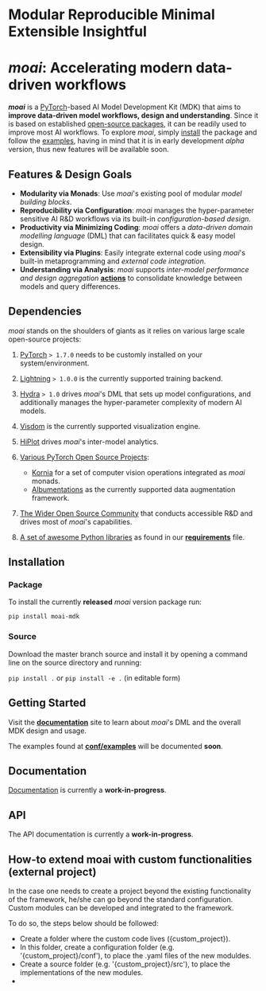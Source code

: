<script src="https://cdnjs.cloudflare.com/ajax/libs/animejs/2.0.2/anime.min.js"></script>

<h1 class="ml4">
  <span class="letters letters-1">Modular</span>
  <span class="letters letters-2">Reproducible</span>
  <span class="letters letters-3">Minimal</span>
  <span class="letters letters-4">Extensible</span>
  <span class="letters letters-5">Insightful</span>
</h1>

# ***moai***: Accelerating modern data-driven workflows

**_moai_** is a [PyTorch](https://pytorch.org/)-based AI Model Development Kit (MDK) that aims to **improve data-driven model workflows, design and understanding**.
Since it is based on established [open-source packages](#Dependencies), it can be readily used to improve most AI workflows. To explore _moai_, simply [install](#Installation) the package and follow the [examples](https://github.com/moverseai/moai/tree/master/conf/examples), having in mind that it is in early development _alpha_ version, thus new features will be available soon.

## Features & Design Goals

- **Modularity via Monads**: Use _moai_'s existing pool of modular _model building blocks_.
- **Reproducibility via Configuration**: _moai_ manages the hyper-parameter sensitive AI R&D workflows via its built-in _configuration-based design_.
- **Productivity via Minimizing Coding**: _moai_ offers a _data-driven domain modelling language_ (DML) that can facilitates quick & easy model design.
- **Extensibility via Plugins**: Easily integrate external code using _moai_'s built-in metaprogramming and _external code integration_. 
- **Understanding via Analysis**: _moai_ supports _inter-model performance and design aggregation_ [**actions**](#) to consolidate knowledge between models and query differences.

## Dependencies

_moai_ stands on the shoulders of giants as it relies on various large scale open-source projects:

1. [PyTorch](https://pytorch.org/) `> 1.7.0` needs to be customly installed on your system/environment.
2. [Lightning](https://www.pytorchlightning.ai/) `> 1.0.0` is the currently supported training backend.
3. [Hydra](https://hydra.cc/) `> 1.0` drives _moai_'s DML that sets up model configurations, and additionally manages the hyper-parameter complexity of modern AI models.
4. [Visdom](https://github.com/fossasia/visdom) is the currently supported visualization engine.
5. [HiPlot](https://github.com/facebookresearch/hiplot) drives _moai_'s inter-model analytics.
6. [Various PyTorch Open Source Projects](#Dependencies):
    
    - [Kornia](https://github.com/kornia/kornia) for a set of computer vision operations integrated as _moai_ monads.
    - [Albumentations](https://github.com/albumentations-team/albumentations) as the currently supported data augmentation framework.

7. [The Wider Open Source Community](www.github.com) that conducts accessible R&D and drives most of _moai_'s capabilities.

8. [A set of awesome Python libraries](#Dependencies) as found in our [**requirements**](https://github.com/moverseai/moai/tree/master/requirements.txt) file.

## Installation

### Package
To install the currently **released** _moai_ version package run:

`pip install moai-mdk`

### Source
Download the master branch source and install it by opening a command line on the source directory and running:

`pip install .` or `pip install -e .` (in editable form)

## Getting Started

Visit the [**documentation**](#) site to learn about _moai_'s DML and the overall MDK design and usage.

The examples found at [**conf/examples**](https://github.com/moverseai/moai/tree/master/conf/examples) will be documented **soon**.

## Documentation
[Documentation](https://moai.readthedocs.io/en/latest/) is currently a **work-in-progress**.

## API
The API documentation is currently a **work-in-progress**.

## How-to extend moai with custom functionalities (external project)
In the case one needs to create a project beyond the existing functionality of the framework, he/she can go beyond the standard configuration.
Custom modules can be developed and integrated to the framework.

To do so, the steps below should be followed:

*  Create a folder where the custom code lives ({custom_project}).
*  In this folder, create a configuration folder (e.g. '{custom_project}/conf'), to place the .yaml files of the new moduldes.
*  Create a source folder (e.g. '{custom_project}/src'), to place the implementations of the new modules.
*  